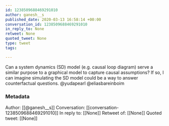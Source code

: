 ```yaml
---
id: 1238509688469291010
author: ganesh__s
published_date: 2020-03-13 16:58:14 +00:00
conversation_id: 1238509688469291010
in_reply_to: None
retweet: None
quoted_tweet: None
type: tweet
tags:

---
```


Can a system dynamics (SD) model (e.g. causal loop diagram) serve a similar purpose to a graphical model to capture causal assumptions? If so, I can imagine simulating the SD model could be a way to answer counterfactual questions. @yudapearl @eliasbareinboim

### Metadata

Author: [[@ganesh__s]]
Conversation: [[conversation-1238509688469291010]]
In reply to: [[None]]
Retweet of: [[None]]
Quoted tweet: [[None]]
